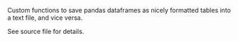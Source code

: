 Custom functions to save pandas dataframes as nicely formatted tables into a text file, and vice versa.

See source file for details.
